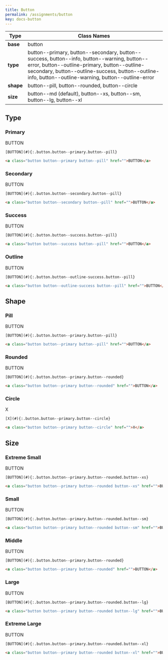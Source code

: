 ```yaml
---
title: Button
permalink: /assignments/button
key: docs-button
---
```


| Type | Class Names |
| ---- | ---- |
| **base**  | button |
| **type**  | button\-\-primary, button\-\-secondary, button\-\-success, button\-\-info, button\-\-warning, button\-\-error, button\-\-outline\-primary, button\-\-outline\-secondary, button\-\-outline\-success, button\-\-outline\-info, button\-\-outline\-warning, button\-\-outline\-error |
| **shape** | button\-\-pill, button\-\-rounded, button\-\-circle |
| **size**  | button\-\-md (default), button\-\-xs, button\-\-sm, button\-\-lg, button\-\-xl |

## Type

### Primary

<div class="button button--primary button--pill">BUTTON</div>

    [BUTTON](#){:.button.button--primary.button--pill}

```html
<a class="button button--primary button--pill" href="">BUTTON</a>
```

### Secondary

<div class="button button--secondary button--pill">BUTTON</div>

    [BUTTON](#){:.button.button--secondary.button--pill}

```html
<a class="button button--secondary button--pill" href="">BUTTON</a>
```

### Success

<div class="button button--success button--pill">BUTTON</div>

    [BUTTON](#){:.button.button--success.button--pill}

```html
<a class="button button--success button--pill" href="">BUTTON</a>
```

### Outline

<div class="button button--outline-success button--pill">BUTTON</div>

    [BUTTON](#){:.button.button--outline-success.button--pill}

```html
<a class="button button--outline-success button--pill" href="">BUTTON</a>
```

## Shape

### Pill

<div class="button button--primary button--pill">BUTTON</div>

    [BUTTON](#){:.button.button--primary.button--pill}

```html
<a class="button button--primary button--pill" href="">BUTTON</a>
```

### Rounded

<div class="button button--primary button--rounded">BUTTON</div>

    [BUTTON](#){:.button.button--primary.button--rounded}

```html
<a class="button button--primary button--rounded" href="">BUTTON</a>
```

### Circle

<div class="button button--primary button--circle">X</div>

    [X](#){:.button.button--primary.button--circle}

```html
<a class="button button--primary button--circle" href="">X</a>
```

## Size

### Extreme Small

<div class="button button--primary button--rounded button--xs">BUTTON</div>

    [BUTTON](#){:.button.button--primary.button--rounded.button--xs}

```html
<a class="button button--primary button--rounded button--xs" href="">BUTTON</a>
```

### Small

<div class="button button--primary button--rounded button--sm">BUTTON</div>

    [BUTTON](#){:.button.button--primary.button--rounded.button--sm}

```html
<a class="button button--primary button--rounded button--sm" href="">BUTTON</a>
```

### Middle

<div class="button button--primary button--rounded">BUTTON</div>

    [BUTTON](#){:.button.button--primary.button--rounded}

```html
<a class="button button--primary button--rounded" href="">BUTTON</a>
```

### Large

<div class="button button--primary button--rounded button--lg">BUTTON</div>

    [BUTTON](#){:.button.button--primary.button--rounded.button--lg}

```html
<a class="button button--primary button--rounded button--lg" href="">BUTTON</a>
```

### Extreme Large

<div class="button button--primary button--rounded button--xl">BUTTON</div>

    [BUTTON](#){:.button.button--primary.button--rounded.button--xl}

```html
<a class="button button--primary button--rounded button--xl" href="">BUTTON</a>
```
